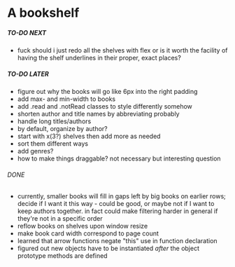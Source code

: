 # A bookshelf

##### TO-DO NEXT
- fuck should i just redo all the shelves with flex or is it worth the facility of having the shelf underlines in their proper, exact places?

##### TO-DO LATER
- figure out why the books will go like 6px into the right padding
- add max- and min-width to books
- add .read and .notRead classes to style differently somehow
- shorten author and title names by abbreviating probably
- handle long titles/authors
- by default, organize by author?
- start with x(3?) shelves then add more as needed
- sort them different ways
- add genres?
- how to make things draggable?  not necessary but interesting question

###### DONE
- currently, smaller books will fill in gaps left by big books on earlier rows; decide if I want it this way - could be good, or maybe not if I want to keep authors together.  in fact could make filtering harder in general if they're not in a specific order
- reflow books on shelves upon window resize
- make book card width correspond to page count
- learned that arrow functions negate "this" use in function declaration
- figured out new objects have to be instantiated *after* the object prototype methods are defined